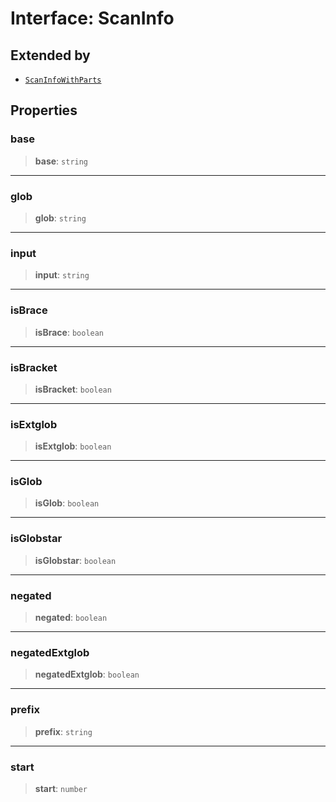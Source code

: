 # Interface: ScanInfo

## Extended by

- [`ScanInfoWithParts`](ScanInfoWithParts.md)

## Properties

### base

> **base**: `string`

---

### glob

> **glob**: `string`

---

### input

> **input**: `string`

---

### isBrace

> **isBrace**: `boolean`

---

### isBracket

> **isBracket**: `boolean`

---

### isExtglob

> **isExtglob**: `boolean`

---

### isGlob

> **isGlob**: `boolean`

---

### isGlobstar

> **isGlobstar**: `boolean`

---

### negated

> **negated**: `boolean`

---

### negatedExtglob

> **negatedExtglob**: `boolean`

---

### prefix

> **prefix**: `string`

---

### start

> **start**: `number`
